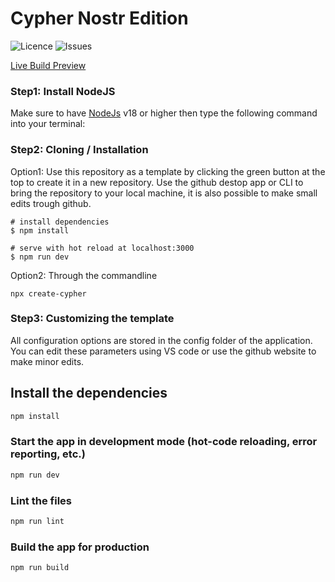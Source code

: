 # Cypher Nostr Edition

![Licence](https://img.shields.io/github/license/cypher-space/V0.9-Beta) ![Issues](https://img.shields.io/github/issues/cypher-space/V0.9-Beta) 

<a href="https://dev.cypher.space" target="_blank">
Live Build Preview
</a>

### Step1: Install NodeJS
 
Make sure to have [NodeJs](https://nodejs.org/) v18 or higher then type the following command into your terminal:

### Step2: Cloning / Installation

Option1: Use this repository as a template by clicking the green button at the top to create it in a new repository.
Use the github destop app or CLI to bring the repository to your local machine, it is also possible to make small edits trough github.

```shell
# install dependencies
$ npm install

# serve with hot reload at localhost:3000
$ npm run dev
```

Option2: Through the commandline 

```shell
npx create-cypher
```

### Step3: Customizing the template

All configuration options are stored in the config folder of the application.
You can edit these parameters using VS code or use the github website to make minor edits.

## Install the dependencies

```bash
npm install
```

### Start the app in development mode (hot-code reloading, error reporting, etc.)

```bash
npm run dev
```

### Lint the files

```bash
npm run lint
```

### Build the app for production

```bash
npm run build
```
